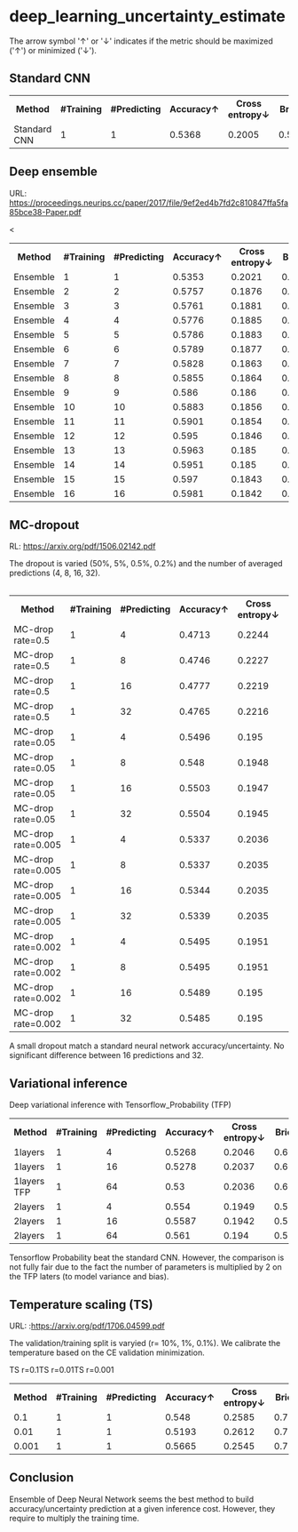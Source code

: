 # deep_learning_uncertainty_estimate

The arrow symbol '&#8593;' or '&#8595;' indicates if the metric should be maximized ('&#8593;') or minimized ('&#8595;').

## Standard CNN
 <table>
  <tr>
    <th>Method</th>
    <th>#Training</th>
    <th>#Predicting</th>
    <th>Accuracy&#8593;</th>
    <th>Cross entropy&#8595;</th>
    <th>Brier&#8595;</th>
  </tr>
    <tr>
    <td>Standard CNN</td>
    <td>1</td>
    <td>1</td>
    <td>0.5368</td>
    <td>0.2005</td>
    <td>0.5932</td>
  </tr>
  </table>
  
  ## Deep ensemble
URL: https://proceedings.neurips.cc/paper/2017/file/9ef2ed4b7fd2c810847ffa5fa85bce38-Paper.pdf
  <table>
    <tr>
    <th>Method</th>
    <th>#Training</th>
    <th>#Predicting</th>
    <th>Accuracy&#8593;</th>
    <th>Cross entropy&#8595;</th>
    <th>Brier&#8595;</th>
  </tr>
  <tr><td>Ensemble</td><td>1</td><td>1</td><td>0.5353</td><td>0.2021</td><td>0.5967</td></tr>
<tr><td>Ensemble</td><td>2</td><td>2</td><td>0.5757</td><td>0.1876</td><td>0.5535</td></tr>
<tr><td>Ensemble</td><td>3</td><td>3</td><td>0.5761</td><td>0.1881</td><td>0.5555</td></tr>
<tr><td>Ensemble</td><td>4</td><td>4</td><td>0.5776</td><td>0.1885</td><td>0.5569</td></tr>
<tr><td>Ensemble</td><td>5</td><td>5</td><td>0.5786</td><td>0.1883</td><td>0.5561</td></tr>
<tr><td>Ensemble</td><td>6</td><td>6</td><td>0.5789</td><td>0.1877</td><td>0.5548</td></tr>
<tr><td>Ensemble</td><td>7</td><td>7</td><td>0.5828</td><td>0.1863</td><td>0.55</td></tr>
<tr><td>Ensemble</td><td>8</td><td>8</td><td>0.5855</td><td>0.1864</td><td>0.5502</td></tr>
<tr><td>Ensemble</td><td>9</td><td>9</td><td>0.586</td><td>0.186</td><td>0.5492</td></tr>
<tr><td>Ensemble</td><td>10</td><td>10</td><td>0.5883</td><td>0.1856</td><td>0.5477</td></tr>
<tr><td>Ensemble</td><td>11</td><td>11</td><td>0.5901</td><td>0.1854</td><td>0.5471</td></tr>
<tr><td>Ensemble</td><td>12</td><td>12</td><td>0.595</td><td>0.1846</td><td>0.5444</td></tr>
<tr><td>Ensemble</td><td>13</td><td>13</td><td>0.5963</td><td>0.185</td><td>0.5453</td></tr>
<tr><td>Ensemble</td><td>14</td><td>14</td><td>0.5951</td><td>0.185</td><td>0.5455</td></tr>
<tr><td>Ensemble</td><td>15</td><td>15</td><td>0.597</td><td>0.1843</td><<td>0.5432</td></tr>
<tr><td>Ensemble</td><td>16</td><td>16</td><td>0.5981</td><td>0.1842</td><td>0.5431</td></tr>
  </table>
<table>

## MC-dropout

 RL: https://arxiv.org/pdf/1506.02142.pdf

 The dropout is varied (50%, 5%, 0.5%, 0.2%) and the number of averaged predictions (4, 8, 16, 32).
 
 <table>
    <tr>
    <th>Method</th>
    <th>#Training</th>
    <th>#Predicting</th>
    <th>Accuracy&#8593;</th>
    <th>Cross entropy&#8595;</th>
    <th>Brier&#8595;</th>
  </tr>
<tr><td>MC-drop rate=0.5</td><td>1</td><td>4</td><td>0.4713</td><td>0.2244</td><td>0.6615</td></tr>
<tr><td>MC-drop rate=0.5</td><td>1</td><td>8</td><td>0.4746</td><td>0.2227</td><td>0.6567</td></tr>
<tr><td>MC-drop rate=0.5</td><td>1</td><td>16</td><td>0.4777</td><td>0.2219</td><td>0.6542</td></tr>
  <tr><td>MC-drop rate=0.5</td><td>1</td><td>32</td><td>0.4765</td><td>0.2216</td><td>0.6532</td></tr>
<tr><td>MC-drop rate=0.05</td><td>1</td><td>4</td><td>0.5496</td><td>0.195</td><td>0.5783</td></tr>
<tr><td>MC-drop rate=0.05</td><td>1</td><td>8</td><td>0.548</td><td>0.1948</td><td>0.5777</td></tr>
<tr><td>MC-drop rate=0.05</td><td>1</td><td>16</td><td>0.5503</td><td>0.1947</td><td>0.5772</td></tr>
<tr><td>MC-drop rate=0.05</td><td>1</td><td>32</td><td>0.5504</td><td>0.1945</td><td>0.5769</td></tr>
<tr><td>MC-drop rate=0.005</td><td>1</td><td>4</td><td>0.5337</td><td>0.2036</td><td>0.6006</td></tr>
<tr><td>MC-drop rate=0.005</td><td>1</td><td>8</td><td>0.5337</td><td>0.2035</td><td>0.6002</td></tr>
<tr><td>MC-drop rate=0.005</td><td>1</td><td>16</td><td>0.5344</td><td>0.2035</td><td>0.6001</td></tr>
<tr><td>MC-drop rate=0.005</td><td>1</td><td>32</td><td>0.5339</td><td>0.2035</td><td>0.6001</td></tr>
<tr><td>MC-drop rate=0.002</td><td>1</td><td>4</td><td>0.5495</td><td>0.1951</td><td>0.5785</td></tr>
<tr><td>MC-drop rate=0.002</td><td>1</td><td>8</td><td>0.5495</td><td>0.1951</td><td>0.5785</td></tr>
<tr><td>MC-drop rate=0.002</td><td>1</td><td>16</td><td>0.5489</td><td>0.195</td><td>0.5784</td></tr>
<tr><td>MC-drop rate=0.002</td><td>1</td><td>32</td><td>0.5485</td><td>0.195</td><td>0.5783</td></tr>
 </table>
A small dropout match a standard neural network accuracy/uncertainty. No significant difference between 16 predictions and 32. 
  
 ## Variational inference

Deep variational inference with Tensorflow_Probability (TFP) 
<table>
    <tr>
    <th>Method</th>
    <th>#Training</th>
    <th>#Predicting</th>
    <th>Accuracy&#8593;</th>
    <th>Cross entropy&#8595;</th>
    <th>Brier&#8595;</th>
  </tr>
<tr><td>1layers</td><td>1</td><td>4</td><td>0.5268</td><td>0.2046</td><td>0.605</td></tr>
<tr><td>1layers</td><td>1</td><td>16</td><td>0.5278</td><td>0.2037</td><td>0.6021</td></tr>
<tr><td>1layers TFP</td><td>1</td><td>64</td><td>0.53</td><td>0.2036</td><td>0.6019</td></tr>
 <tr><td>2layers</td><td>1</td><td>4</td><td>0.554</td><td>0.1949</td><td>0.5749</td></tr>
<tr><td>2layers</td><td>1</td><td>16</td><td>0.5587</td><td>0.1942</td><td>0.5729</td></tr>
<tr><td>2layers</td><td>1</td><td>64</td><td>0.561</td><td>0.194</td><td>0.5722</td></tr>
</table> 

Tensorflow Probability beat the standard CNN. However, the comparison is not fully fair due to the fact the number of parameters is multiplied by 2 on the TFP laters (to model variance and bias). 
 
## Temperature scaling (TS)
 
 URL: :https://arxiv.org/pdf/1706.04599.pdf
 
 The validation/training split is varyied (r= 10%, 1%, 0.1%). We calibrate the temperature based on the CE validation minimization.
 
<table>
   <tr>
    <th>Method</th>
    <th>#Training</th>
    <th>#Predicting</th>
    <th>Accuracy&#8593;</th>
    <th>Cross entropy&#8595;</th>
    <th>Brier&#8595;</th>
  </tr>
<tr>TS r=0.1<td>0.1</td><td>1</td><td>1</td><td>0.548</td><td>0.2585</td><td>0.7265</td></tr>
<tr>TS r=0.01<td>0.01</td><td>1</td><td>1</td><td>0.5193</td><td>0.2612</td><td>0.732</td></tr>
<tr>TS r=0.001<td>0.001</td><td>1</td><td>1</td><td>0.5665</td><td>0.2545</td><td>0.7144</td></tr>
</table>


 ## Conclusion
Ensemble of Deep Neural Network seems the best method to build accuracy/uncertainty prediction at a given inference cost. However, they require to multiply the training time.
